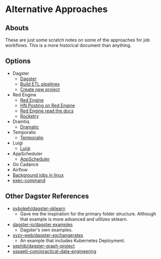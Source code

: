 
# Alternative Approaches

## Abouts

These are just some scratch notes on some of the approaches for 
job workflows.  This is a more historical document than anything. 


## Options

* Dagster
    * [Dagster](https://www.dagster.io/)
    * [Build ETL pipelines](https://blog.devgenius.io/build-etl-pipelines-with-dagster-4c5f2ac678db)
    * [Create new project](https://docs.dagster.io/getting-started/create-new-project)
* Red Engine
    * [Red Engine](https://pypi.org/project/redengine/)
    * [HN Posting on Red Engine](https://news.ycombinator.com/item?id=31969345)
    * [Red Engine read the docs](https://red-engine.readthedocs.io/en/stable/index.html)
    * [Rocketry](https://rocketry.readthedocs.io/en/stable/)
* Dramtiq
    * [Dramatic](https://dramatiq.io/)
* Temporalio
    * [Temporalio](https://github.com/temporalio/sdk-python)
* Luigi
    * [Luigi](https://luigi.readthedocs.io/en/stable/tasks.html)
* AppScheduler
    * [AppScheduler](https://apscheduler.readthedocs.io/en/3.x/userguide.html#installing-apscheduler)
* Go Cadance
* Airflow
* [Background jobs in linux](https://www.tecmint.com/run-linux-command-process-in-background-detach-process/)
* [exec-command](https://zetcode.com/golang/exec-command/)


## Other Dagster References 

- [pybokeh/dagster-sklearn]
  - Gave me the inspiration for the primary folder structure. Although that
    example is more advanced and utilizes sklearn.
- [dagster-io/dagster examples]
  - Dagster's own examples.
- [xyzy-web/dagster-exchangerates]
  - An example that includes Kubernetes Deployment.
- [sephib/dagster-graph-project]
- [sspaeti-com/practical-data-engineering]

[Dagster]: https://dagster.io/
[tutorial]:https://docs.dagster.io/tutorial
[pybokeh/dagster-sklearn]: https://github.com/pybokeh/dagster-sklearn
[dagster-io/dagster examples]: https://github.com/dagster-io/dagster
[xyzy-web/dagster-exchangerates]: https://github.com/xyzy-web/dagster-exchangerates
[sephib/dagster-graph-project]: https://github.com/sephib/dagster-graph-project
[sspaeti-com/practical-data-engineering]: https://github.com/sspaeti-com/practical-data-engineering

 